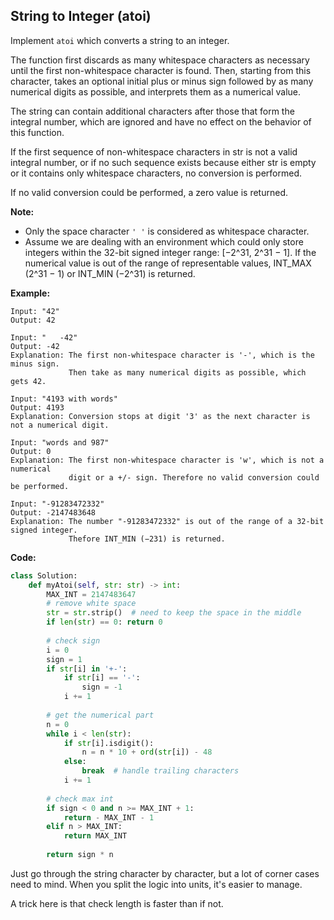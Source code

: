 ## String to Integer (atoi)
Implement `atoi` which converts a string to an integer.

The function first discards as many whitespace characters as necessary until the first non-whitespace character is found. Then, starting from this character, takes an optional initial plus or minus sign followed by as many numerical digits as possible, and interprets them as a numerical value.

The string can contain additional characters after those that form the integral number, which are ignored and have no effect on the behavior of this function.

If the first sequence of non-whitespace characters in str is not a valid integral number, or if no such sequence exists because either str is empty or it contains only whitespace characters, no conversion is performed.

If no valid conversion could be performed, a zero value is returned.

**Note:**

* Only the space character `' '` is considered as whitespace character.
* Assume we are dealing with an environment which could only store integers within the 32-bit signed integer range: [−2^31,  2^31 − 1]. If the numerical value is out of the range of representable values, INT_MAX (2^31 − 1) or INT_MIN (−2^31) is returned.

**Example:**

```
Input: "42"
Output: 42
```
```
Input: "   -42"
Output: -42
Explanation: The first non-whitespace character is '-', which is the minus sign.
             Then take as many numerical digits as possible, which gets 42.
```
```
Input: "4193 with words"
Output: 4193
Explanation: Conversion stops at digit '3' as the next character is not a numerical digit.
```
```
Input: "words and 987"
Output: 0
Explanation: The first non-whitespace character is 'w', which is not a numerical 
             digit or a +/- sign. Therefore no valid conversion could be performed.
```
```
Input: "-91283472332"
Output: -2147483648
Explanation: The number "-91283472332" is out of the range of a 32-bit signed integer.
             Thefore INT_MIN (−231) is returned.
```
**Code:**

```python
class Solution:
    def myAtoi(self, str: str) -> int:
        MAX_INT = 2147483647
        # remove white space
        str = str.strip()  # need to keep the space in the middle
        if len(str) == 0: return 0
        
        # check sign
        i = 0
        sign = 1
        if str[i] in '+-':
            if str[i] == '-':
                sign = -1
            i += 1
            
        # get the numerical part
        n = 0
        while i < len(str):
            if str[i].isdigit():
                n = n * 10 + ord(str[i]) - 48
            else:
                break  # handle trailing characters
            i += 1
        
        # check max int
        if sign < 0 and n >= MAX_INT + 1:
            return - MAX_INT - 1
        elif n > MAX_INT:
            return MAX_INT
        
        return sign * n
```
Just go through the string character by character, but a lot of corner cases need to mind. When you split the logic into units, it's easier to manage.

A trick here is that check length is faster than if not.
